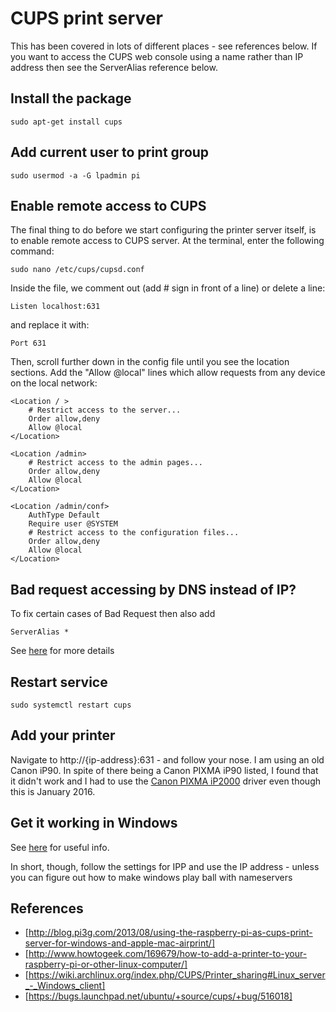 # CUPS print server
This has been covered in lots of different places - see references below.
If you want to access the CUPS web console using a name rather than IP address then see the
ServerAlias reference below.

## Install the package
    sudo apt-get install cups

## Add current user to print group
    sudo usermod -a -G lpadmin pi

## Enable remote access to CUPS
The final thing to do before we start configuring the printer server itself, is to enable 
remote access to CUPS server. At the terminal, enter the following command:

    sudo nano /etc/cups/cupsd.conf

Inside the file, we comment out (add # sign in front of a line) or delete a line:

    Listen localhost:631

and replace it with:

    Port 631

Then, scroll further down in the config file until you see the 
location sections. Add the "Allow @local" lines which allow
requests from any device on the local network:
    
    <Location / >
        # Restrict access to the server...
        Order allow,deny
        Allow @local
    </Location>

    <Location /admin>
        # Restrict access to the admin pages...
        Order allow,deny
        Allow @local
    </Location>

    <Location /admin/conf>
        AuthType Default
        Require user @SYSTEM
        # Restrict access to the configuration files...
        Order allow,deny
        Allow @local
    </Location>

## Bad request accessing by DNS instead of IP?
To fix certain cases of Bad Request then also add

    ServerAlias *

See [here](https://bugs.launchpad.net/ubuntu/+source/cups/+bug/516018) for more details 

## Restart service

    sudo systemctl restart cups
    
## Add your printer
Navigate to http://{ip-address}:631 - and follow your nose. I am using an old Canon iP90. 
In spite of there being a Canon PIXMA iP90 listed, I found that it didn't work and I had 
to use the [Canon PIXMA iP2000](http://www.michaelwood.me.uk/blag/2008/01/30/canon-ip90-gnu-linux-ubuntu/) 
driver even though this is January 2016.

## Get it working in Windows
See [here](https://wiki.archlinux.org/index.php/CUPS/Printer_sharing#Linux_server_-_Windows_client) for useful info.

In short, though, follow the settings for IPP and use the IP address - unless you can figure out how to make windows play ball with nameservers

## References
 * [http://blog.pi3g.com/2013/08/using-the-raspberry-pi-as-cups-print-server-for-windows-and-apple-mac-airprint/]
 * [http://www.howtogeek.com/169679/how-to-add-a-printer-to-your-raspberry-pi-or-other-linux-computer/]
 * [https://wiki.archlinux.org/index.php/CUPS/Printer_sharing#Linux_server_-_Windows_client]
 * [https://bugs.launchpad.net/ubuntu/+source/cups/+bug/516018] 



